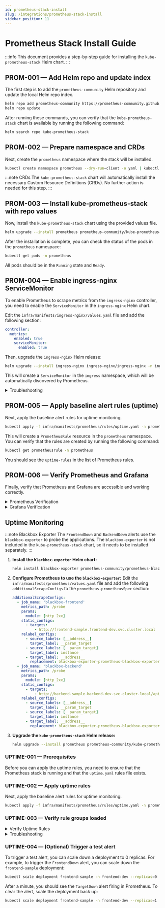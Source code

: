```yaml
---
id: prometheus-stack-install
slug: /integrations/prometheus-stack-install
sidebar_position: 11
---
```


# Prometheus Stack Install Guide

:::info This document provides a step-by-step guide for installing the `kube-prometheus-stack` Helm chart. :::

## PROM-001 — Add Helm repo and update index

The first step is to add the `prometheus-community` Helm repository and update the local Helm repo index.

```bash title="Add and update Helm repo"
helm repo add prometheus-community https://prometheus-community.github.io/helm-charts
helm repo update
```

After running these commands, you can verify that the `kube-prometheus-stack` chart is available by running the following command:

```bash title="Search for kube-prometheus-stack"
helm search repo kube-prometheus-stack
```

## PROM-002 — Prepare namespace and CRDs

Next, create the `prometheus` namespace where the stack will be installed.

```bash title="Create prometheus namespace"
kubectl create namespace prometheus --dry-run=client -o yaml | kubectl apply -f -
```

:::note CRDs The `kube-prometheus-stack` chart will automatically install the necessary Custom Resource Definitions (CRDs). No further action is needed for this step. :::

## PROM-003 — Install kube-prometheus-stack with repo values

Now, install the `kube-prometheus-stack` chart using the provided values file.

```bash title="Install kube-prometheus-stack"
helm upgrade --install prometheus prometheus-community/kube-prometheus-stack -n prometheus -f infra/manifests/prometheus/values.yaml
```

After the installation is complete, you can check the status of the pods in the `prometheus` namespace:

```bash title="Check pod status"
kubectl get pods -n prometheus
```

All pods should be in the `Running` state and `Ready`.

## PROM-004 — Enable ingress-nginx ServiceMonitor

To enable Prometheus to scrape metrics from the `ingress-nginx` controller, you need to enable the `ServiceMonitor` in the `ingress-nginx` Helm chart.

Edit the `infra/manifests/ingress-nginx/values.yaml` file and add the following section:

```yaml title="infra/manifests/ingress-nginx/values.yaml"
controller:
  metrics:
    enabled: true
    serviceMonitor:
      enabled: true
```

Then, upgrade the `ingress-nginx` Helm release:

```bash title="Upgrade ingress-nginx"
helm upgrade --install ingress-nginx ingress-nginx/ingress-nginx -n ingress -f infra/manifests/ingress-nginx/values.yaml
```

This will create a `ServiceMonitor` in the `ingress` namespace, which will be automatically discovered by Prometheus.

<details>
  <summary>Troubleshooting</summary>

If the `ingress-nginx` target does not appear in the Prometheus UI, you can follow these steps to troubleshoot the issue:

1.  **Check the `prometheus-operator` logs:**

    ```bash
    kubectl logs -n prometheus -l app=kube-prometheus-stack-operator
    ```

2.  **Verify that the `ServiceMonitor` is created:**

    ```bash
    kubectl get servicemonitor -n ingress ingress-nginx-controller
    ```

3.  **Check the Prometheus configuration:**
    ```bash
    kubectl exec -n prometheus prometheus-prometheus-kube-prometheus-prometheus-0 -c prometheus -- cat /etc/prometheus/config_out/prometheus.env.yaml
    ```
    This will show you the scrape configurations for Prometheus. You should see a job with the name `serviceMonitor/ingress/ingress-nginx-controller/0`.

</details>

## PROM-005 — Apply baseline alert rules (uptime)

Next, apply the baseline alert rules for uptime monitoring.

```bash title="Apply uptime rules"
kubectl apply -f infra/manifests/prometheus/rules/uptime.yaml -n prometheus
```

This will create a `PrometheusRule` resource in the `prometheus` namespace. You can verify that the rules are created by running the following command:

```bash title="Verify PrometheusRule creation"
kubectl get prometheusrule -n prometheus
```

You should see the `uptime-rules` in the list of Prometheus rules.

## PROM-006 — Verify Prometheus and Grafana

Finally, verify that Prometheus and Grafana are accessible and working correctly.

<details>
  <summary>Prometheus Verification</summary>

1.  **Port-forward the Prometheus service:**

    ```bash
    kubectl -n prometheus port-forward svc/prometheus-kube-prometheus-prometheus 9090:9090 &
    ```

2.  **Check the Prometheus targets:** Open your browser and navigate to `http://localhost:9090/targets`. You should see the `ingress-nginx`, `kube-state-metrics`, and `node-exporter` targets as `Up`.

</details>

<details>
  <summary>Grafana Verification</summary>

1.  **Port-forward the Grafana service:**

    ```bash
    kubectl -n prometheus port-forward svc/prometheus-grafana 3000:80 &
    ```

2.  **Get the Grafana admin password:**

    ```bash
    kubectl -n prometheus get secret prometheus-grafana -o jsonpath="{.data.admin-password}" | base64 -d; echo
    ```

3.  **Log in to Grafana:** Open your browser and navigate to `http://localhost:3000`. Log in with the username `admin` and the password you retrieved in the previous step.

You should see the default Grafana dashboards.

</details>

## Uptime Monitoring

:::note Blackbox Exporter The `FrontendDown` and `BackendDown` alerts use the `blackbox-exporter` to probe the applications. The `blackbox-exporter` is not included in the `kube-prometheus-stack` chart, so it needs to be installed separately. :::

1.  **Install the `blackbox-exporter` Helm chart:**

    ```bash
    helm install blackbox-exporter prometheus-community/prometheus-blackbox-exporter -n prometheus
    ```

2.  **Configure Prometheus to use the `blackbox-exporter`:** Edit the `infra/manifests/prometheus/values.yaml` file and add the following `additionalScrapeConfigs` to the `prometheus.prometheusSpec` section:

    ```yaml
    additionalScrapeConfigs:
      - job_name: 'blackbox-frontend'
        metrics_path: /probe
        params:
          module: [http_2xx]
        static_configs:
          - targets:
              - http://frontend-sample.frontend-dev.svc.cluster.local
        relabel_configs:
          - source_labels: [__address__]
            target_label: __param_target
          - source_labels: [__param_target]
            target_label: instance
          - target_label: __address__
            replacement: blackbox-exporter-prometheus-blackbox-exporter:9115
      - job_name: 'blackbox-backend'
        metrics_path: /probe
        params:
          module: [http_2xx]
        static_configs:
          - targets:
              - http://backend-sample.backend-dev.svc.cluster.local/api/health
        relabel_configs:
          - source_labels: [__address__]
            target_label: __param_target
          - source_labels: [__param_target]
            target_label: instance
          - target_label: __address__
            replacement: blackbox-exporter-prometheus-blackbox-exporter:9115
    ```

3.  **Upgrade the `kube-prometheus-stack` Helm release:**
    ```bash
    helm upgrade --install prometheus prometheus-community/kube-prometheus-stack -n prometheus -f infra/manifests/prometheus/values.yaml
    ```

### UPTIME-001 — Prerequisites

Before you can apply the uptime rules, you need to ensure that the Prometheus stack is running and that the `uptime.yaml` rules file exists.

### UPTIME-002 — Apply uptime rules

Next, apply the baseline alert rules for uptime monitoring.

```bash
kubectl apply -f infra/manifests/prometheus/rules/uptime.yaml -n prometheus
```

### UPTIME-003 — Verify rule groups loaded

<details>
  <summary>Verify Uptime Rules</summary>

To verify that the uptime rules are loaded in Prometheus, you can port-forward the Prometheus service and check the rules in the UI.

1.  **Port-forward the Prometheus service:**

    ```bash
    kubectl -n prometheus port-forward svc/prometheus-kube-prometheus-prometheus 9090:9090 &
    ```

2.  **Check the Prometheus rules:** Open your browser and navigate to `http://localhost:9090/rules`. You should see the `uptime` rule group with the `FrontendDown` and `BackendDown` alerts.

        Alternatively, you can use the following command to check the rules from the command line:
        ```bash
        curl -s http://localhost:9090/api/v1/rules | jq '.data.groups[] | select(.name == "uptime")'
        ```

    </details>

<details>
  <summary>Troubleshooting</summary>

If the `uptime` rule group is not loaded, make sure that the `PrometheusRule` resource has the correct labels to be discovered by Prometheus. The `Prometheus` resource has a `ruleSelector` that specifies which labels to look for.

In this repository, the `Prometheus` resource selects rules with the label `release: prometheus`. You need to add this label to the `uptime-rules` `PrometheusRule` resource in the `infra/manifests/prometheus/rules/uptime.yaml` file:

```yaml
metadata:
  name: uptime-rules
  labels:
    app: kube-prometheus-stack
    release: prometheus
```

Then, apply the file again:

```bash
kubectl apply -f infra/manifests/prometheus/rules/uptime.yaml -n prometheus
```

</details>

### UPTIME-004 — (Optional) Trigger a test alert

To trigger a test alert, you can scale down a deployment to 0 replicas. For example, to trigger the `FrontendDown` alert, you can scale down the `frontend-sample` deployment:

```bash
kubectl scale deployment frontend-sample -n frontend-dev --replicas=0
```

After a minute, you should see the `TargetDown` alert firing in Prometheus. To clear the alert, scale the deployment back up:

```bash
kubectl scale deployment frontend-sample -n frontend-dev --replicas=1
```
